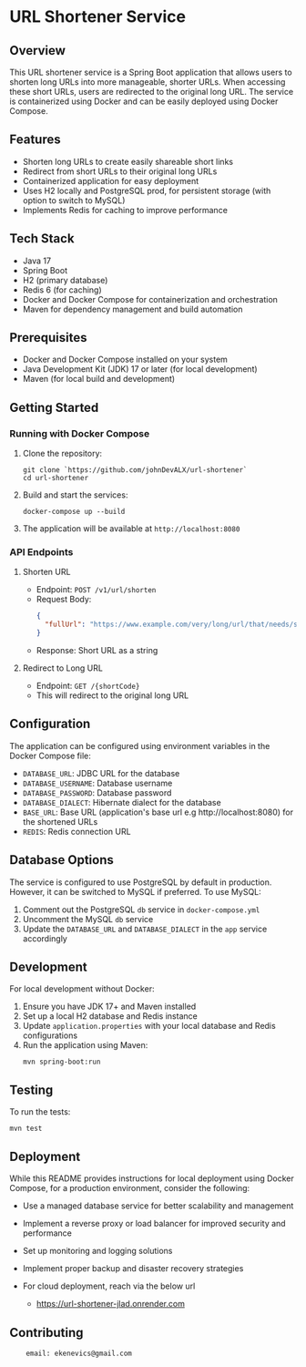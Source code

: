 # URL Shortener Service

## Overview

This URL shortener service is a Spring Boot application that allows users to shorten long URLs into more manageable, shorter URLs. When accessing these short URLs, users are redirected to the original long URL. The service is containerized using Docker and can be easily deployed using Docker Compose.

## Features

- Shorten long URLs to create easily shareable short links
- Redirect from short URLs to their original long URLs
- Containerized application for easy deployment
- Uses H2 locally and PostgreSQL prod, for persistent storage (with option to switch to MySQL)
- Implements Redis for caching to improve performance

## Tech Stack

- Java 17
- Spring Boot
- H2 (primary database)
- Redis 6 (for caching)
- Docker and Docker Compose for containerization and orchestration
- Maven for dependency management and build automation

## Prerequisites

- Docker and Docker Compose installed on your system
- Java Development Kit (JDK) 17 or later (for local development)
- Maven (for local build and development)

## Getting Started

### Running with Docker Compose

1. Clone the repository:
   ```
   git clone `https://github.com/johnDevALX/url-shortener`
   cd url-shortener
   ```

2. Build and start the services:
   ```
   docker-compose up --build
   ```

3. The application will be available at `http://localhost:8080`

### API Endpoints

1. Shorten URL
    - Endpoint: `POST /v1/url/shorten`
    - Request Body:
      ```json
      {
        "fullUrl": "https://www.example.com/very/long/url/that/needs/shortening"
      }
      ```
    - Response: Short URL as a string

2. Redirect to Long URL
    - Endpoint: `GET /{shortCode}`
    - This will redirect to the original long URL

## Configuration

The application can be configured using environment variables in the Docker Compose file:

- `DATABASE_URL`: JDBC URL for the database
- `DATABASE_USERNAME`: Database username
- `DATABASE_PASSWORD`: Database password
- `DATABASE_DIALECT`: Hibernate dialect for the database
- `BASE_URL`: Base URL (application's base url e.g http://localhost:8080) for the shortened URLs
- `REDIS`: Redis connection URL

## Database Options

The service is configured to use PostgreSQL by default in production. However, it can be switched to MySQL if preferred. To use MySQL:

1. Comment out the PostgreSQL `db` service in `docker-compose.yml`
2. Uncomment the MySQL `db` service
3. Update the `DATABASE_URL` and `DATABASE_DIALECT` in the `app` service accordingly

## Development

For local development without Docker:

1. Ensure you have JDK 17+ and Maven installed
2. Set up a local H2 database and Redis instance
3. Update `application.properties` with your local database and Redis configurations
4. Run the application using Maven:
   ```
   mvn spring-boot:run
   ```

## Testing

To run the tests:

```
mvn test
```

## Deployment

While this README provides instructions for local deployment using Docker Compose, for a production environment, consider the following:

- Use a managed database service for better scalability and management
- Implement a reverse proxy or load balancer for improved security and performance
- Set up monitoring and logging solutions
- Implement proper backup and disaster recovery strategies

- For cloud deployment, reach via the below url
  - https://url-shortener-jlad.onrender.com

## Contributing

```
    email: ekenevics@gmail.com

```
